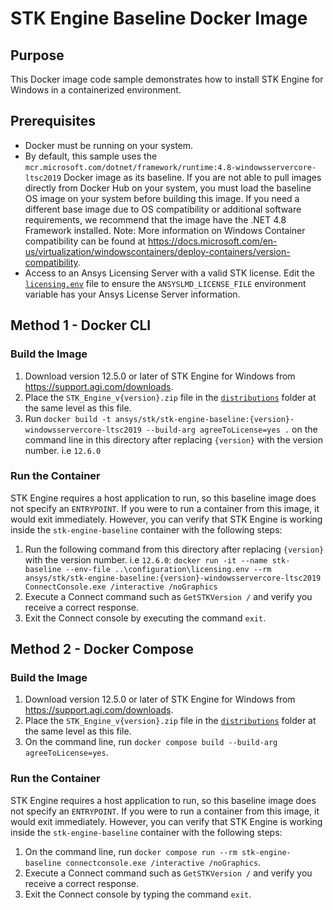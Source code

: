 # STK Engine Baseline Docker Image

## Purpose
This Docker image code sample demonstrates how to install STK Engine for Windows in a containerized environment.

## Prerequisites
* Docker must be running on your system.
* By default, this sample uses the `mcr.microsoft.com/dotnet/framework/runtime:4.8-windowsservercore-ltsc2019` Docker image 
as its baseline. If you are not able to pull images directly from Docker Hub on your system, you must load the baseline 
OS image on your system before building this image. If you need a different base image due to OS compatibility or 
additional software requirements, we recommend that the image have the .NET 4.8 Framework installed. Note: More information on
Windows Container compatibility can be found at https://docs.microsoft.com/en-us/virtualization/windowscontainers/deploy-containers/version-compatibility.
* Access to an Ansys Licensing Server with a valid STK license. Edit the
[`licensing.env`](../configuration/licensing.env) file to ensure the `ANSYSLMD_LICENSE_FILE` environment variable
has your Ansys License Server information.

## Method 1 - Docker CLI

### Build the Image
1. Download version 12.5.0 or later of STK Engine for Windows from https://support.agi.com/downloads. 
2. Place the `STK_Engine_v{version}.zip` file in the
[`distributions`](./distributions) folder at the same level as this file.
1. Run `docker build -t ansys/stk/stk-engine-baseline:{version}-windowsservercore-ltsc2019 --build-arg agreeToLicense=yes .` 
on the command line in this directory after replacing `{version}` with the version number. i.e `12.6.0`

### Run the Container
STK Engine requires a host application to run, so this baseline image does not specify an `ENTRYPOINT`.
If you were to run a container from this image, it would exit immediately.
However, you can verify that STK Engine is working inside the `stk-engine-baseline` container with the following steps:
1. Run the following command from this directory after replacing `{version}` with the version number. i.e `12.6.0`:
`docker run -it --name stk-baseline --env-file ..\configuration\licensing.env --rm ansys/stk/stk-engine-baseline:{version}-windowsservercore-ltsc2019 ConnectConsole.exe /interactive /noGraphics`
2. Execute a Connect command such as `GetSTKVersion /` and verify you receive a correct response.
3. Exit the Connect console by executing the command `exit`.

## Method 2 - Docker Compose

### Build the Image
1. Download version 12.5.0 or later of STK Engine for Windows from
https://support.agi.com/downloads.
2. Place the `STK_Engine_v{version}.zip` file in the
[`distributions`](./distributions) folder at the same level as this file.
3. On the command line, run `docker compose build --build-arg agreeToLicense=yes`.

### Run the Container
STK Engine requires a host application to run, so this baseline image does not specify an `ENTRYPOINT`.
If you were to run a container from this image, it would exit immediately.
However, you can verify that STK Engine is working inside the `stk-engine-baseline` container with the following steps:
1. On the command line, run `docker compose run --rm stk-engine-baseline connectconsole.exe /interactive /noGraphics`.
2. Execute a Connect command such as `GetSTKVersion /` and verify you receive a correct response.
3. Exit the Connect console by typing the command `exit`.
